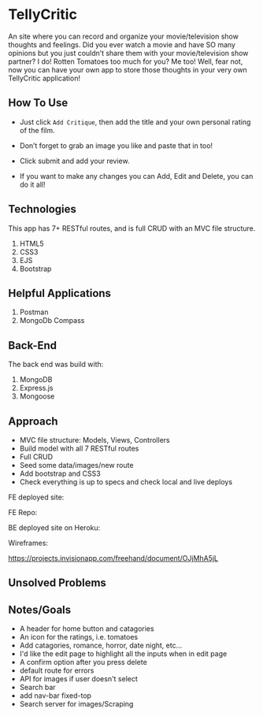 # TellyCritic 

An site where you can record and organize your movie/television show thoughts and feelings. 
Did you ever watch a movie and have SO many opinions but you just couldn’t share them with your movie/television show partner? 
I do! 
Rotten Tomatoes too much for you? 
Me too! 
Well, fear not, now you can have your own app to store those thoughts in your very own TellyCritic application! 

## How To Use

- Just click `Add Critique`, then add the title and your own personal rating of the film. 

- Don’t forget to grab an image you like and paste that in too! 

- Click submit and add your review. 

- If you want to make any changes you can Add, Edit and Delete, you can do it all!


## Technologies

This app has 7+ RESTful routes, and is full CRUD with an MVC file structure. 

1. HTML5
2. CSS3
3. EJS
4. Bootstrap 

## Helpful Applications

1. Postman
2. MongoDb Compass

## Back-End

The back end was build with:

1. MongoDB
2. Express.js
3. Mongoose

## Approach

- MVC file structure: Models, Views, Controllers
- Build model with all 7 RESTful routes
- Full CRUD
- Seed some data/images/new route 
- Add bootstrap and CSS3
- Check everything is up to specs and check local and live deploys


FE deployed site: 

FE Repo: 

BE deployed site on Heroku:

Wireframes:

https://projects.invisionapp.com/freehand/document/OJjMhA5jL


## Unsolved Problems


## Notes/Goals

- A header for home button and catagories
- An icon for the ratings, i.e. tomatoes
- Add catagories, romance, horror, date night, etc...
- I'd like the edit page to highlight all the inputs when in edit page
- A confirm option after you press delete 
- default route for errors
- API for images if user doesn't select
- Search bar
- add nav-bar fixed-top
- Search server for images/Scraping


